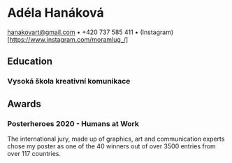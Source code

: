 # Adéla Hanáková
hanakovart@gmail.com • +420 737 585 411 • (Instagram)[https://www.instagram.com/moramlug_/]

## Education

### Vysoká škola kreativní komunikace


## Awards
### Posterheroes 2020 - Humans at Work
The international jury, made up of graphics, art and communication experts chose my poster as one of the 40 winners out of over 3500 entries from over 117 countries.

